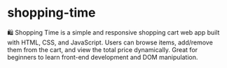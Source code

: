 # shopping-time
🛍 Shopping Time is a simple and responsive shopping cart web app built with HTML, CSS, and JavaScript. Users can browse items, add/remove them from the cart, and view the total price dynamically. Great for beginners to learn front-end development and DOM manipulation.
